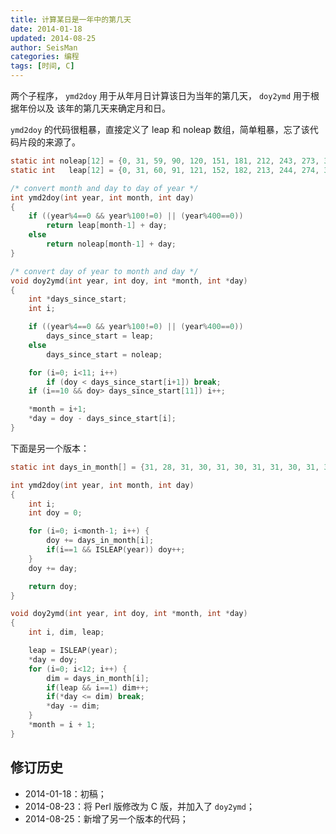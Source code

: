```yaml
---
title: 计算某日是一年中的第几天
date: 2014-01-18
updated: 2014-08-25
author: SeisMan
categories: 编程
tags: [时间, C]
---
```


两个子程序， `ymd2doy` 用于从年月日计算该日为当年的第几天， `doy2ymd` 用于根据年份以及
该年的第几天来确定月和日。

<!--more-->

`ymd2doy` 的代码很粗暴，直接定义了 leap 和 noleap 数组，简单粗暴，忘了该代码片段的来源了。

``` C
static int noleap[12] = {0, 31, 59, 90, 120, 151, 181, 212, 243, 273, 304, 334};
static int   leap[12] = {0, 31, 60, 91, 121, 152, 182, 213, 244, 274, 305, 335};

/* convert month and day to day of year */
int ymd2doy(int year, int month, int day)
{
    if ((year%4==0 && year%100!=0) || (year%400==0))
        return leap[month-1] + day;
    else
        return noleap[month-1] + day;
}

/* convert day of year to month and day */
void doy2ymd(int year, int doy, int *month, int *day)
{
    int *days_since_start;
    int i;

    if ((year%4==0 && year%100!=0) || (year%400==0))
        days_since_start = leap;
    else
        days_since_start = noleap;

    for (i=0; i<11; i++)
        if (doy < days_since_start[i+1]) break;
    if (i==10 && doy> days_since_start[11]) i++;

    *month = i+1;
    *day = doy - days_since_start[i];
}
```

下面是另一个版本：

``` C
static int days_in_month[] = {31, 28, 31, 30, 31, 30, 31, 31, 30, 31, 30, 31, 31};

int ymd2doy(int year, int month, int day)
{
    int i;
    int doy = 0;

    for (i=0; i<month-1; i++) {
        doy += days_in_month[i];
        if(i==1 && ISLEAP(year)) doy++;
    }
    doy += day;

    return doy;
}

void doy2ymd(int year, int doy, int *month, int *day)
{
    int i, dim, leap;

    leap = ISLEAP(year);
    *day = doy;
    for (i=0; i<12; i++) {
        dim = days_in_month[i];
        if(leap && i==1) dim++;
        if(*day <= dim) break;
        *day -= dim;
    }
    *month = i + 1;
}
```

## 修订历史

-   2014-01-18：初稿；
-   2014-08-23：将 Perl 版修改为 C 版，并加入了 `doy2ymd`；
-   2014-08-25：新增了另一个版本的代码；
